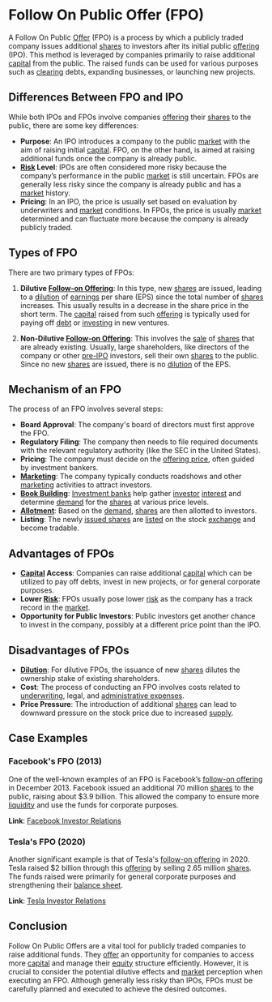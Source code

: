 # Follow On Public Offer (FPO)

A Follow On Public [Offer](../o/offer.md) (FPO) is a process by which a publicly traded company issues additional [shares](../s/shares.md) to investors after its initial public [offering](../o/offering.md) (IPO). This method is leveraged by companies primarily to raise additional [capital](../c/capital.md) from the public. The raised funds can be used for various purposes such as [clearing](../c/clearing.md) debts, expanding businesses, or launching new projects. 

## Differences Between FPO and IPO

While both IPOs and FPOs involve companies [offering](../o/offering.md) their [shares](../s/shares.md) to the public, there are some key differences:

- **Purpose**: An IPO introduces a company to the public [market](../m/market.md) with the aim of raising initial [capital](../c/capital.md). FPO, on the other hand, is aimed at raising additional funds once the company is already public.
- **[Risk](../r/risk.md) Level**: IPOs are often considered more risky because the company’s performance in the public [market](../m/market.md) is still uncertain. FPOs are generally less risky since the company is already public and has a [market](../m/market.md) history.
- **Pricing**: In an IPO, the price is usually set based on evaluation by underwriters and [market](../m/market.md) conditions. In FPOs, the price is usually [market](../m/market.md) determined and can fluctuate more because the company is already publicly traded.

## Types of FPO

There are two primary types of FPOs:

1. **Dilutive [Follow-on Offering](../f/follow-on_offering.md)**: In this type, new [shares](../s/shares.md) are issued, leading to a [dilution](../d/dilution.md) of [earnings](../e/earnings.md) per share (EPS) since the total number of [shares](../s/shares.md) increases. This usually results in a decrease in the share price in the short term. The [capital](../c/capital.md) raised from such [offering](../o/offering.md) is typically used for paying off [debt](../d/debt.md) or [investing](../i/investing.md) in new ventures.

2. **Non-Dilutive [Follow-on Offering](../f/follow-on_offering.md)**: This involves the [sale](../s/sale.md) of [shares](../s/shares.md) that are already existing. Usually, large shareholders, like directors of the company or other [pre-IPO](../p/pre-ipo.md) investors, sell their own [shares](../s/shares.md) to the public. Since no new [shares](../s/shares.md) are issued, there is no [dilution](../d/dilution.md) of the EPS. 

## Mechanism of an FPO

The process of an FPO involves several steps:

- **Board Approval**: The company's board of directors must first approve the FPO.
- **Regulatory Filing**: The company then needs to file required documents with the relevant regulatory authority (like the SEC in the United States).
- **Pricing**: The company must decide on the [offering price](../o/offering_price.md), often guided by investment bankers.
- **[Marketing](../m/marketing.md)**: The company typically conducts roadshows and other [marketing](../m/marketing.md) activities to attract investors.
- **[Book Building](../b/book_building.md)**: [Investment banks](../i/investment_bank_(ib).md) help gather [investor](../i/investor.md) [interest](../i/interest.md) and determine [demand](../d/demand.md) for the [shares](../s/shares.md) at various price levels.
- **[Allotment](../a/allotment.md)**: Based on the [demand](../d/demand.md), [shares](../s/shares.md) are then allotted to investors.
- **Listing**: The newly [issued shares](../i/issued_shares.md) are [listed](../l/listed.md) on the stock [exchange](../e/exchange.md) and become tradable.

## Advantages of FPOs

- **[Capital](../c/capital.md) Access**: Companies can raise additional [capital](../c/capital.md) which can be utilized to pay off debts, invest in new projects, or for general corporate purposes.
- **Lower [Risk](../r/risk.md)**: FPOs usually pose lower [risk](../r/risk.md) as the company has a track record in the [market](../m/market.md).
- **Opportunity for Public Investors**: Public investors get another chance to invest in the company, possibly at a different price point than the IPO.

## Disadvantages of FPOs

- **[Dilution](../d/dilution.md)**: For dilutive FPOs, the issuance of new [shares](../s/shares.md) dilutes the ownership stake of existing shareholders.
- **Cost**: The process of conducting an FPO involves costs related to [underwriting](../u/underwriting.md), legal, and [administrative expenses](../a/administrative_expenses.md).
- **Price Pressure**: The introduction of additional [shares](../s/shares.md) can lead to downward pressure on the stock price due to increased [supply](../s/supply.md).

## Case Examples

### Facebook's FPO (2013)

One of the well-known examples of an FPO is Facebook’s [follow-on offering](../f/follow-on_offering.md) in December 2013. Facebook issued an additional 70 million [shares](../s/shares.md) to the public, raising about $3.9 billion. This allowed the company to ensure more [liquidity](../l/liquidity.md) and use the funds for corporate purposes.

**Link**: [Facebook Investor Relations](https://investor.fb.com/home/default.aspx)

### Tesla's FPO (2020)

Another significant example is that of Tesla's [follow-on offering](../f/follow-on_offering.md) in 2020. Tesla raised $2 billion through this [offering](../o/offering.md) by selling 2.65 million [shares](../s/shares.md). The funds raised were primarily for general corporate purposes and strengthening their [balance sheet](../b/balance_sheet.md).

**Link**: [Tesla Investor Relations](https://ir.tesla.com/)

## Conclusion

Follow On Public Offers are a vital tool for publicly traded companies to raise additional funds. They [offer](../o/offer.md) an opportunity for companies to access more [capital](../c/capital.md) and manage their [equity](../e/equity.md) structure efficiently. However, it is crucial to consider the potential dilutive effects and [market](../m/market.md) perception when executing an FPO. Although generally less risky than IPOs, FPOs must be carefully planned and executed to achieve the desired outcomes.
